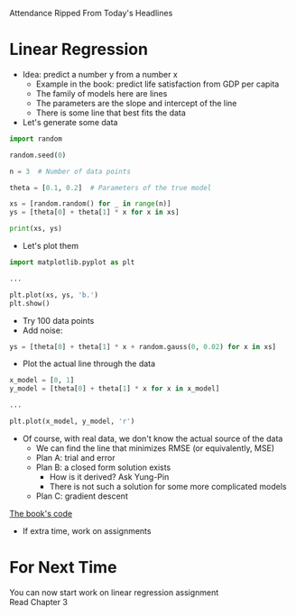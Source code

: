 Attendance
Ripped From Today's Headlines

# Linear Regression
* Idea: predict a number y from a number x
  * Example in the book: predict life satisfaction from GDP per capita
  * The family of models here are lines
  * The parameters are the slope and intercept of the line
  * There is some line that best fits the data
* Let's generate some data
```python
import random

random.seed(0)

n = 3  # Number of data points

theta = [0.1, 0.2]  # Parameters of the true model

xs = [random.random() for _ in range(n)]
ys = [theta[0] + theta[1] * x for x in xs]

print(xs, ys)
```

* Let's plot them
```python
import matplotlib.pyplot as plt

...

plt.plot(xs, ys, 'b.')
plt.show()
```
* Try 100 data points
* Add noise:
```python
ys = [theta[0] + theta[1] * x + random.gauss(0, 0.02) for x in xs]
```
* Plot the actual line through the data
```python
x_model = [0, 1]
y_model = [theta[0] + theta[1] * x for x in x_model]

...

plt.plot(x_model, y_model, 'r')
```
* Of course, with real data, we don't know the actual source of the data
  * We can find the line that minimizes RMSE (or equivalently, MSE)
  * Plan A: trial and error
  * Plan B: a closed form solution exists
    * How is it derived? Ask Yung-Pin
    * There is not such a solution for some more complicated models
  * Plan C: gradient descent

[The book's code](https://github.com/ageron/handson-ml3/blob/main/04_training_linear_models.ipynb)

* If extra time, work on assignments

# For Next Time
You can now start work on linear regression assignment  
Read Chapter 3
